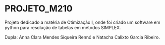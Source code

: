 # PROJETO_M210
Projeto dedicado a matéria de Otimização I, onde foi criado um software em python para resolução de tabelas em métodos SIMPLEX.


Dupla: Anna Clara Mendes Siqueira Rennó e Natacha Calixto Garcia Ribeiro.
